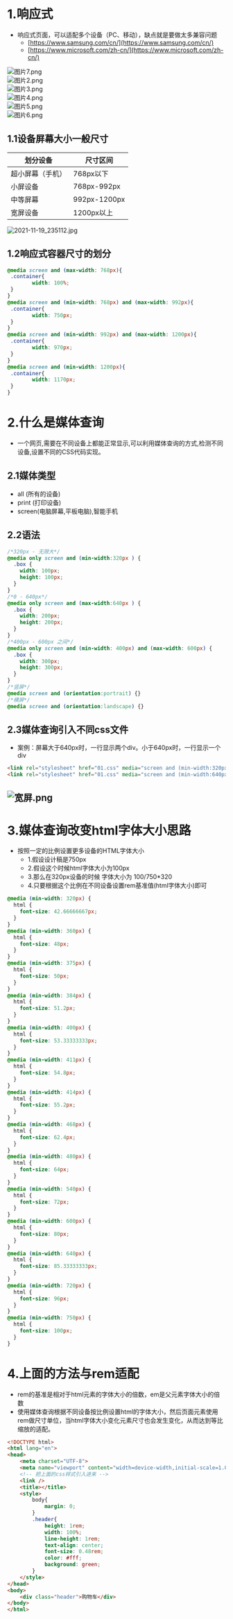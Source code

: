 <a name="XPTJr"></a>

# 1.响应式

- 响应式页面，可以适配多个设备（PC、移动），缺点就是要做太多兼容问题
   - [https://www.samsung.com/cn/](https://www.samsung.com/cn/)
   - [https://www.microsoft.com/zh-cn/](https://www.microsoft.com/zh-cn/)

![图片7.png](https://cdn.nlark.com/yuque/0/2021/png/22608300/1637302515187-f875a14e-0fcf-4016-9c49-7cb913ff40f8.png#averageHue=%23969491&clientId=ueff2753f-e886-4&from=ui&id=ucbe9a61b&originHeight=403&originWidth=873&originalType=binary&ratio=1&rotation=0&showTitle=false&size=256038&status=done&style=none&taskId=u38ab0ba7-79a4-4640-82b3-1208ab1ac53&title=)<br />![图片2.png](https://cdn.nlark.com/yuque/0/2021/png/22608300/1637302480641-dfa5019f-b1d8-4589-98af-80b2c44a2bec.png#averageHue=%23c6c7bd&clientId=ueff2753f-e886-4&from=ui&id=u89a4d620&originHeight=425&originWidth=901&originalType=binary&ratio=1&rotation=0&showTitle=false&size=431988&status=done&style=none&taskId=u84f0cdb7-6ae6-4400-a049-c6895c4b4e1&title=)<br />![图片3.png](https://cdn.nlark.com/yuque/0/2021/png/22608300/1637302480618-9143f8cb-31d2-4cfb-941e-c4ce30359c37.png#averageHue=%23c2b9a8&clientId=ueff2753f-e886-4&from=ui&id=u79f018b9&originHeight=459&originWidth=867&originalType=binary&ratio=1&rotation=0&showTitle=false&size=392585&status=done&style=none&taskId=u885c0a96-9b8e-44c1-be7d-7b5d77b8b69&title=)<br />![图片4.png](https://cdn.nlark.com/yuque/0/2021/png/22608300/1637302480603-639cc0a4-c7f5-4e9e-ac39-b4a2c5a5ffe6.png#averageHue=%23c7c7c4&clientId=ueff2753f-e886-4&from=ui&id=u3ff7bf5e&originHeight=451&originWidth=869&originalType=binary&ratio=1&rotation=0&showTitle=false&size=253493&status=done&style=none&taskId=u313bb288-cff2-411f-ac4b-7cf09553ce7&title=)<br />![图片5.png](https://cdn.nlark.com/yuque/0/2021/png/22608300/1637302480735-ed400220-3cf3-49d1-9bbd-3bc645d89e9e.png#averageHue=%23999290&clientId=ueff2753f-e886-4&from=ui&id=PVql5&originHeight=451&originWidth=827&originalType=binary&ratio=1&rotation=0&showTitle=false&size=476452&status=done&style=none&taskId=u03fa1e23-959b-41dc-a6dd-c87f6c08184&title=)<br />![图片6.png](https://cdn.nlark.com/yuque/0/2021/png/22608300/1637302480646-5ff1d157-b25e-41a2-b2c9-159300f7e335.png#averageHue=%23bcb9b5&clientId=ueff2753f-e886-4&from=ui&id=u42a5e0f4&originHeight=461&originWidth=821&originalType=binary&ratio=1&rotation=0&showTitle=false&size=387954&status=done&style=none&taskId=uda61db68-f4fc-4353-ad65-600d6ee743c&title=)

<a name="h52IC"></a>
## 1.1设备屏幕大小一般尺寸
| **划分设备** | **尺寸区间** |
| --- | --- |
| 超小屏幕（手机） | 768px以下 |
| 小屏设备 | 768px-992px |
| 中等屏幕 | 992px-1200px |
| 宽屏设备 | 1200px以上 |

![2021-11-19_235112.jpg](https://cdn.nlark.com/yuque/0/2021/jpeg/22608300/1637337108025-ddc7326f-bbb2-4f57-9b20-5877b331f7a8.jpeg#averageHue=%23f7f5f4&clientId=ud06d8b2d-e4d0-4&from=ui&height=668&id=q6mxB&originHeight=1619&originWidth=2425&originalType=binary&ratio=1&rotation=0&showTitle=false&size=341379&status=done&style=none&taskId=uf609f1ac-4f5c-4473-a9ee-ff6ed0c037d&title=&width=1000)
<a name="RIzLK"></a>
## 1.2响应式容器尺寸的划分
```css
@media screen and (max-width: 768px){
 .container{
 		width: 100%;
 }
}
@media screen and (min-width: 768px) and (max-width: 992px){
 .container{
 		width: 750px;
 }
}
@media screen and (min-width: 992px) and (max-width: 1200px){
 .container{
 		width: 970px;
 }
}
@media screen and (min-width: 1200px){
 .container{
 		width: 1170px;
 }
}
```

<a name="T7Q8r"></a>
# 2.什么是媒体查询

- 一个网页,需要在不同设备上都能正常显示,可以利用媒体查询的方式,检测不同设备,设置不同的CSS代码实现。
<a name="Qibb9"></a>

## 2.1媒体类型

- all (所有的设备) 
- print (打印设备) 
- screen(电脑屏幕,平板电脑),智能手机
<a name="Wkupz"></a>
## 2.2语法
```css
/*320px - 无限大*/
@media only screen and (min-width:320px ) {
  .box {
    width: 100px;
    height: 100px;
  }
}
/*0 - 640px*/
@media only screen and (max-width:640px ) {
  .box {
    width: 200px;
    height: 200px;
  }
}
/*400px - 600px 之间*/
@media only screen and (min-width: 400px) and (max-width: 600px) {
  .box {
    width: 300px;
    height: 300px;
  }
}
/*竖屏*/
@media screen and (orientation:portrait) {}
/*横屏*/
@media screen and (orientation:landscape) {}
```
<a name="uoZKb"></a>
## 2.3媒体查询引入不同css文件

- 案例：屏幕大于640px时，一行显示两个div。小于640px时，一行显示一个div
```html
<link rel="stylesheet" href="01.css" media="screen and (min-width:320px)">
<link rel="stylesheet" href="01.css" media="screen and (min-width:640px)">
```
<a name="qXj32"></a>
## ![宽屏.png](https://cdn.nlark.com/yuque/0/2021/png/22608300/1637337162283-b3bc4069-1cfd-44df-8103-086373f30a5e.png#averageHue=%23a29274&clientId=ud06d8b2d-e4d0-4&from=ui&height=749&id=u92432f9c&originHeight=1185&originWidth=1583&originalType=binary&ratio=1&rotation=0&showTitle=false&size=1344344&status=done&style=none&taskId=ueeee3c0b-d016-4914-882b-c2d6c7fc233&title=&width=1000)

<a name="gpbOc"></a>
# 3.媒体查询改变html字体大小思路

- 按照一定的比例设置更多设备的HTML字体大小
   - 1.假设设计稿是750px
   - 2.假设这个时候html字体大小为100px
   - 3.那么在320px设备的时候  字体大小为 100/750*320
   - 4.只要根据这个比例在不同设备设置rem基准值(html字体大小)即可
```css
@media (min-width: 320px) {
  html {
    font-size: 42.66666667px;
  }
}
@media (min-width: 360px) {
  html {
    font-size: 48px;
  }
}
@media (min-width: 375px) {
  html {
    font-size: 50px;
  }
}
@media (min-width: 384px) {
  html {
    font-size: 51.2px;
  }
}
@media (min-width: 400px) {
  html {
    font-size: 53.33333333px;
  }
}
@media (min-width: 411px) {
  html {
    font-size: 54.8px;
  }
}
@media (min-width: 414px) {
  html {
    font-size: 55.2px;
  }
}
@media (min-width: 468px) {
  html {
    font-size: 62.4px;
  }
}
@media (min-width: 480px) {
  html {
    font-size: 64px;
  }
}
@media (min-width: 540px) {
  html {
    font-size: 72px;
  }
}
@media (min-width: 600px) {
  html {
    font-size: 80px;
  }
}
@media (min-width: 640px) {
  html {
    font-size: 85.33333333px;
  }
}
@media (min-width: 720px) {
  html {
    font-size: 96px;
  }
}
@media (min-width: 750px) {
  html {
    font-size: 100px;
  }
}
```

<a name="SPMwt"></a>
# 4.上面的方法与rem适配

- rem的基准是相对于html元素的字体大小的倍数，em是父元素字体大小的倍数
- 使用媒体查询根据不同设备按比例设置html的字体大小，然后页面元素使用rem做尺寸单位，当html字体大小变化元素尺寸也会发生变化，从而达到等比缩放的适配。
```html
<!DOCTYPE html>
<html lang="en">
<head>
    <meta charset="UTF-8">
    <meta name="viewport" content="width=device-width,initial-scale=1.0, maximum-scale=1.0, minimum-scale=1.0 ,user-scalable=no">
    <!-- 把上面的css样式引入进来 -->
  	<link />
  	<title></title>
    <style>
        body{
            margin: 0;
        }
        .header{
            height: 1rem;
            width: 100%;
            line-height: 1rem;
            text-align: center;
            font-size: 0.48rem;
            color: #fff;
            background: green;
        }
    </style>
</head>
<body>
	<div class="header">购物车</div>
</body>
</html>
```
